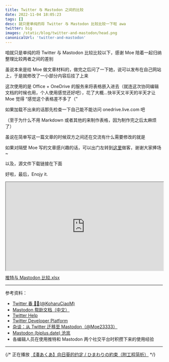 ```yaml
---
title: Twitter 与 Mastodon 之间的比较
date: 2022-11-04 18:05:23
tags: []
desc: 就只是单纯的将 Twitter 与 Mastodon 比较比较一下啦 awa
twitter: big
images: /static/blog/twitter-and-mastodon/head.png
canonicalUrl: 'twitter-and-mastodon'
---
```


咱就只是单纯的将 Twitter 与 Mastodon 比较比较以下，感谢 Moe 陪着一起归纳整理比较两者之间的差别

虽说本来是给 Moe 做文章材料的，做完之后问了一下她，说可以发布在自己网站上，于是就修改了一小部分内容后挂了上来

这次使用的是 Office + OneDrive 的服务来将表格嵌入进去（就连这次协同编辑文档的时候也用，个人使用感觉还好吧），花了大概...快半天又半天的半天才让 Moe 觉得 “感觉这个表格差不多了（”

如果加载不出来的话那先检查一下自己能不能访问 onedrive.live.com 吧

（至于为什么不用 Markdown 或者其他的来制作表格，因为制作完之后太麻烦了）

虽说在简单写这一篇文章的时候双方之间还在交流有什么需要修改的就是

如果对隔壁 Moe 写的文章感兴趣的话，可以出门左转到[这里](https://moe23333.vercel.app/posts/twitter-to-mastodon)做客，谢谢大家捧场~

以及，源文件下载链接在下面

好啦，最后，Enojy it.

<style>
    .iframe-container {
  /* 
  padding-top 为高/宽的值
  16:9 为 9/16=56.25%
  */
  padding-top: 56.25%;
  position: relative;
}
.iframe-container iframe {
   position: absolute;
   height: 100%;
   width: 100%;
   top: 0;
   left: 0;
}
</style>
<div class="iframe-container">
  <iframe src="https://onedrive.live.com/embed?cid=4A8148EC7FFBF4D4&resid=4A8148EC7FFBF4D4%215734&authkey=AMfo7VhuO2qliQ0&em=2" loading="lazy"></iframe>
</div>

[推特与 Mastodon 比较.xlsx](static/blog/推特与Mastodon比较.xlsx)

---

参考资料：

- [Twitter 春 🦊🌹(@KoharuCiaoM)](https://web.archive.org/web/20201213094030/https://twitter.com/KoharuCiaoM/status/1338056076902592513)
- [Mastodon 帮助文档（中文）](https://docs.joinmastodon.org/zh-cn/)
- [Twitter Help](https://help.twitter.com)
- [Twitter Developer Platform](https://developer.twitter.com/zh-cn/docs)
- [杂谈：从 Twitter 迁移至 Mastodon（@Moe23333）](https://moe23333.vercel.app/posts/twitter-to-mastodon)
- [Mastodon (biplus.date) 沧岚](https://mastodon.social/@Moe23333/109286982956728232)
- 各编辑人员在使用推特和 Mastodon 两个社交平台时积攒下来的使用经验

---

{/* 正在播放 [【湊あくあ】向日葵的约定 / ひまわりの約束（附工程简析）](https://www.bilibili.com/video/av755229443/) */}
